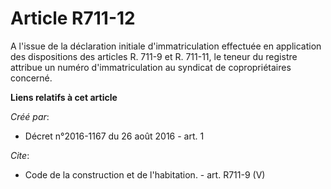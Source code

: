 # Article R711-12

A l'issue de la déclaration initiale d'immatriculation effectuée en application des dispositions des articles R. 711-9 et R.
711-11, le teneur du registre attribue un numéro d'immatriculation au syndicat de copropriétaires concerné.

**Liens relatifs à cet article**

_Créé par_:

  - Décret n°2016-1167 du 26 août 2016 - art. 1

_Cite_:

  - Code de la construction et de l'habitation. - art. R711-9 (V)
